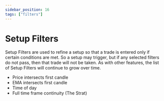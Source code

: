 ```yaml
---
sidebar_position: 16
tags: ["filters"]
---
```

# Setup Filters
Setup Filters are used to refine a setup so that a trade is entered only if certain conditions are met.  So a setup may trigger, but if any selected filters do not pass, then that trade will not be taken.  As with other features, the list of Setup Filters will continue to grow over time.

* Price intersects first candle
* EMA intersects first candle
* Time of day
* Full time frame continuity (The Strat)